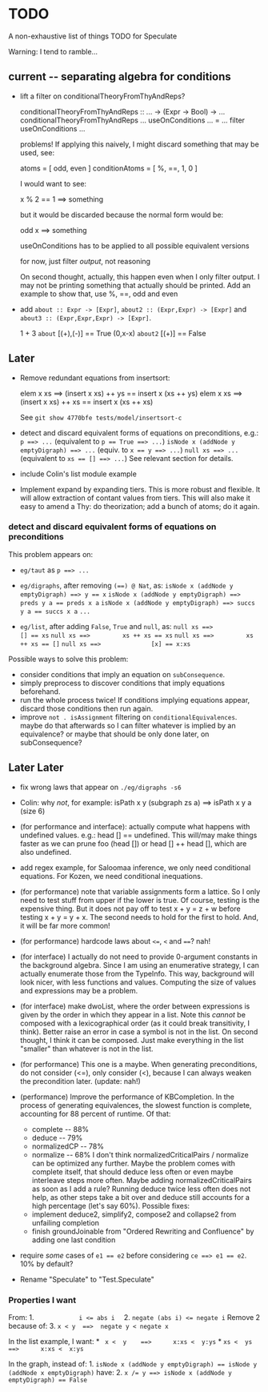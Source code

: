 TODO
====

A non-exhaustive list of things TODO for Speculate

Warning: I tend to ramble...


current -- separating algebra for conditions
--------------------------------------------

* lift a filter on conditionalTheoryFromThyAndReps?

    conditionalTheoryFromThyAndReps :: ... -> (Expr -> Bool) -> ...
    conditionalTheoryFromThyAndReps ... useOnConditions  ... =
	  ... filter useOnConditions ...

  problems!  If applying this naively, I might discard something that may be
  used, see:

  atoms          = [ odd, even ]
  conditionAtoms = [ %, ==, 1, 0 ]

  I would want to see:

  x % 2 == 1 ==> something

  but it would be discarded because the normal form would be:

  odd x ==> something

  useOnConditions has to be applied to all possible equivalent versions

  for now, just filter *output*, not reasoning

  On second thought, actually, this happen even when I only filter output.
  I may not be printing something that actually should be printed.
  Add an example to show that, use %, ==, odd and even

* add
  `about :: Expr -> [Expr]`,
  `about2 :: (Expr,Expr) -> [Expr]` and
  `about3 :: (Expr,Expr,Expr) -> [Expr]`.

    1 + 3 `about` [(+),(-)] == True
    (0,x-x) `about2` [(+)] == False


Later
-----

* Remove redundant equations from insertsort:

	elem x xs ==> (insert x xs) ++ ys == insert x (xs ++ ys)
	elem x xs ==> (insert x xs) ++ xs == insert x (xs ++ xs)

  See `git show 4770bfe tests/model/insertsort-c`

* detect and discard equivalent forms of equations on preconditions, e.g.:
  `p ==> ...` (equivalent to `p == True ==> ...`)
  `isNode x (addNode y emptyDigraph) ==> ...` (equiv. to `x == y ==> ...`)
  `null xs ==> ...` (equivalent to `xs == [] ==> ...`)
  See relevant section for details.

* include Colin's list module example

* Implement expand by expanding tiers.  This is more robust and flexible.  It
  will allow extraction of contant values from tiers.  This will also make it
  easy to amend a Thy: do theorization; add a bunch of atoms; do it again.

### detect and discard equivalent forms of equations on preconditions

This problem appears on:

* `eg/taut` as `p ==> ...`

* `eg/digraphs`, after removing `(==) @ Nat`, as:
  `isNode x (addNode y emptyDigraph) ==> y == x`
  `isNode x (addNode y emptyDigraph) ==> preds y a == preds x a`
  `isNode x (addNode y emptyDigraph) ==> succs y a == succs x a`
  `...`

* `eg/list`, after adding `False`, `True` and `null`, as:
  `null xs ==>               [] == xs`
  `null xs ==>         xs ++ xs == xs`
  `null xs ==>         xs ++ xs == []`
  `null xs ==>              [x] == x:xs`

Possible ways to solve this problem:

* consider conditions that imply an equation on `subConsequence`.
* simply preprocess to discover conditions that imply equations beforehand.
* run the whole process twice!  If conditions implying equations appear,
  discard those conditions then run again.
* improve `not . isAssignment` filtering on `conditionalEquivalences`.  maybe
  do that afterwards so I can filter whatever is implied by an equivalence?  or
  maybe that should be only done later, on subConsequence?


Later Later
-----------

* fix wrong laws that appear on `./eg/digraphs -s6`

* Colin: why _not_, for example:
  isPath x y (subgraph zs a) ==> isPath x y a
  (size 6)

* (for performance and interface): actually compute what happens with
  undefined values.  e.g.: head [] == undefined.  This will/may make things
  faster as we can prune foo (head []) or head [] ++ head [], which are also
  undefined.

* add regex example, for Saloomaa inference, we only need conditional
  equations.  For Kozen, we need conditional inequations.

* (for performance) note that variable assignments form a lattice.  So I only
  need to test stuff from upper if the lower is true.  Of course, testing is
  the expensive thing.  But it does not pay off to test x + y = z + w before
  testing x + y = y + x.  The second needs to hold for the first to hold.  And,
  it will be far more common!

* (for performance) hardcode laws about `<=`, `<` and `==`?  nah!

* (for interface) I actually do not need to provide 0-argument constants in the
  background algebra.  Since I am using an enumerative strategy, I can actually
  enumerate those from the TypeInfo.  This way, background will look nicer,
  with less functions and values.  Computing the size of values and expressions
  may be a problem.

* (for interface) make dwoList, where the order between expressions is given by
  the order in which they appear in a list.  Note this *cannot* be composed
  with a lexicographical order (as it could break transitivity, I think).
  Better raise an error in case a symbol is not in the list.  On second thought,
  I think it can be composed.  Just make everything in the list "smaller" than
  whatever is not in the list.

* (for performance) This one is a maybe.  When generating preconditions, do not
  consider (<=), only consider (<), because I can always weaken the
  precondition later.  (update: nah!)

* (performance) Improve the performance of KBCompletion.
  In the process of generating equivalences, the slowest function is complete,
  accounting for 88 percent of runtime.  Of that:
  - complete     -- 88%
  - deduce       -- 79%
  - normalizedCP -- 78%
  - normalize    -- 68%
  I don't think normalizedCriticalPairs / normalize can be optimized any
  further.  Maybe the problem comes with complete itself, that should deduce
  less often or even maybe interleave steps more often.  Maybe adding
  normalizedCriticalPairs as soon as I add a rule?  Running deduce twice less
  often does not help, as other steps take a bit over and deduce still accounts
  for a high percentage (let's say 60%).  Possible fixes:
  - implement deduce2, simplify2, compose2 and collapse2 from unfailing
    completion
  - finish groundJoinable from "Ordered Rewriting and Confluence" by
    adding one last condition

* require _some_ cases of `e1 == e2` before considering `ce ==> e1 == e2`.
  10% by default?


* Rename "Speculate" to "Test.Speculate"

### Properties I want

From:
	1. `             i <= abs i   `
	2. `negate (abs i) <= negate i`
Remove 2 because of:
	3.  `x < y  ==>  negate y < negate x`

In the list example, I want:
	* ` x <  y    ==>      x:xs <  y:ys`
	* `xs <  ys   ==>      x:xs <  x:ys`

In the graph, instead of:
	1. `isNode x (addNode y emptyDigraph) == isNode y (addNode x emptyDigraph)`
have:
    2. `x /= y ==> isNode x (addNode y emptyDigraph) == False`
